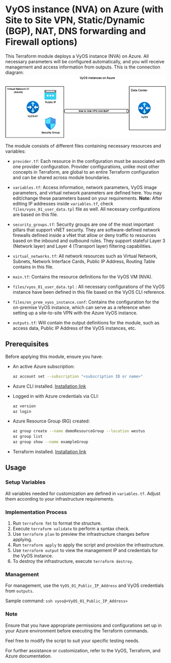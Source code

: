 # VyOS instance (NVA) on Azure (with Site to Site VPN, Static/Dynamic (BGP), NAT, DNS forwarding and Firewall options)

This Terraform module deploys a VyOS instance (NVA) on Azure. All necessary parameters will be configured automatically, and you will receive management and access information from outputs.
This is the connection diagram:
![Infrastructure Diagram](diagram/VyOS-instance-on-Azure.png)

The module consists of different files containing necessary resources and variables:

- `provider.tf`: Each resource in the configuration must be associated with one provider configuration. Provider configurations, unlike most other concepts in Terraform, are global to an entire Terraform configuration and can be shared across module boundaries.

- `variables.tf`: Access information, network parameters, VyOS image parameters, and virtual network parameters are defined here. You may edit/change these parameters based on your requirements. **Note:** After editing IP addresses inside `variables.tf`, check `files/vyos_01_user_data.tpl` file as well. All necessary configurations are based on this file.

- `security_groups.tf`: Security groups are one of the most important pillars that support vNET security. They are software-defined network firewalls defined inside a vNet that allow or deny traffic to resources based on the inbound and outbound rules. They support stateful Layer 3 (Network layer) and Layer 4 (Transport layer) filtering capabilities.

- `virtual_networks.tf`: All network resources such as Virtual Network, Subnets, Network Interface Cards, Public IP Address, Routing Table contains in this file.

- `main.tf`: Contains the resource definitions for the VyOS VM (NVA).

- `files/vyos_01_user_data.tpl` : All necessary configurations of the VyOS instance have been defined in this file based on the VyOS CLI reference.

- `files/on_prem_vyos_instance.conf`: Contains the configuration for the on-premise VyOS instance, which can serve as a reference when setting up a site-to-site VPN with the Azure VyOS instance.

- `outputs.tf`: Will contain the output definitions for the module, such as access data, Public IP Address of the VyOS instances, etc.

## Prerequisites

Before applying this module, ensure you have:

- An active Azure subscription:
    ```sh
    az account set --subscription "<subscription ID or name>"
    ```

- Azure CLI installed. [Installation link](https://learn.microsoft.com/en-us/cli/azure/install-azure-cli)

- Logged in with Azure credentials via CLI:
    ```sh
    az version
    az login
    ```

- Azure Resource Group (RG) created:
    ```sh
    az group create --name demoResourceGroup --location westus
    az group list
    az group show --name exampleGroup
    ```

- Terraform installed. [Installation link](https://developer.hashicorp.com/terraform/tutorials/aws-get-started/install-cli)


## Usage

### Setup Variables

All variables needed for customization are defined in `variables.tf`. Adjust them according to your infrastructure requirements.

### Implementation Process

1. Run `terraform fmt` to format the structure.
2. Execute `terraform validate` to perform a syntax check.
3. Use `terraform plan` to preview the infrastructure changes before applying.
4. Run `terraform apply` to apply the script and provision the infrastructure.
5. Use `terraform output` to view the management IP and credentials for the VyOS instance.
6. To destroy the infrastructure, execute `terraform destroy`.

### Management

For management, use the `VyOS_01_Public_IP_Address` and VyOS credentials from `outputs`.

Sample command: `ssh vyos@<VyOS_01_Public_IP_Address>`

### Note

Ensure that you have appropriate permissions and configurations set up in your Azure environment before executing the Terraform commands.

Feel free to modify the script to suit your specific testing needs.

For further assistance or customization, refer to the VyOS, Terraform, and Azure documentation.
